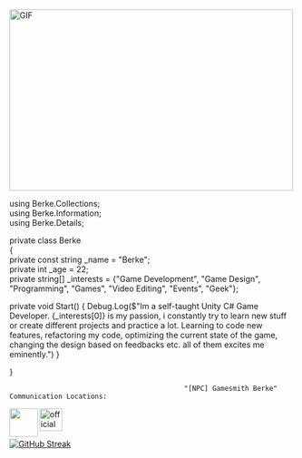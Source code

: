 <img align="top" align ="middle" alt="GIF" src="https://i.giphy.com/media/YQGTMkgCZpOpdnNX5R/giphy.webp"  width="500" height="320" />

using Berke.Collections;    
using Berke.Information;     
using Berke.Details;

private class Berke                           
{                                                                           
  private const string _name = "Berke";                                   
  private int _age = 22;                                    
  private string[] _interests = {"Game Development", "Game Design", "Programming", "Games", "Video Editing", "Events", "Geek"};                         
  
  private void Start()
  {
  Debug.Log($"Im a self-taught Unity C# Game Developer. {_interests[0]} is my passion, i constantly try to learn new stuff or create different projects and practice a  lot. Learning to code new features, refactoring my code, optimizing the current state of the game, changing the design based on feedbacks etc. all of them excites me   eminently.")
  }
  
}
                                                   
                                               "[NPC] Gamesmith Berke" Communication Locations: 
<a href="mailto:berke.konargocer@gmail.com" ><img width="50px" align="left" src="https://img.icons8.com/color/48/4a90e2/gmail.png"/>
<a href="https://www.linkedin.com/in/berke-konargöçer-6a034622b/"><img src="https://www.freepnglogos.com/uploads/official-linkedin-logo----17.png" width="40px" alt="official linkedin logo"/>

[![GitHub Streak](http://github-readme-streak-stats.herokuapp.com?user=Ciywi&theme=chartreuse-dark&hide_border=true&date_format=j%20M%5B%20Y%5D&currStreakNum=FF6C15&currStreakLabel=FF6C15&dates=43FFF9)](https://git.io/streak-stats)
<!---
Ciywi/Ciywi is a ✨ special ✨ repository because its `README.md` (this file) appears on your GitHub profile.
You can click the Preview link to take a look at your changes.
--->
